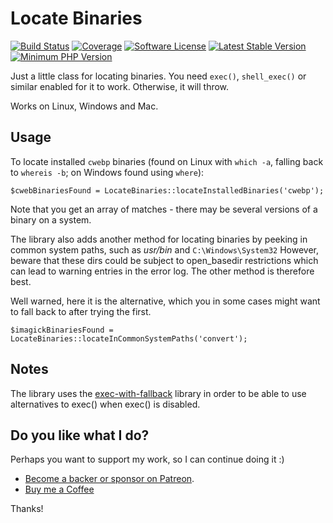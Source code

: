 # Locate Binaries

[![Build Status](https://github.com/rosell-dk/locate-binaries/workflows/build/badge.svg)](https://github.com/rosell-dk/locate-binaries/actions/workflows/php.yml)
[![Coverage](https://img.shields.io/endpoint?url=https://little-b.it/locate-binaries/code-coverage/coverage-badge.json)](http://little-b.it/locate-binaries/code-coverage/coverage/index.html)
[![Software License](https://img.shields.io/badge/license-MIT-418677.svg)](https://github.com/rosell-dk/locate-binary/blob/master/LICENSE)
[![Latest Stable Version](https://img.shields.io/packagist/v/rosell-dk/locate-binaries.svg)](https://packagist.org/packages/rosell-dk/locate-binaries)
[![Minimum PHP Version](https://img.shields.io/packagist/php-v/rosell-dk/locate-binaries)](https://php.net)

Just a little class for locating binaries.
You need `exec()`, `shell_exec()` or similar enabled for it to work. Otherwise, it will throw.

Works on Linux, Windows and Mac.

## Usage

To locate installed `cwebp` binaries (found on Linux with `which -a`, falling back to `whereis -b`; on Windows found using `where`):
```
$cwebBinariesFound = LocateBinaries::locateInstalledBinaries('cwebp');
```
Note that you get an array of matches - there may be several versions of a binary on a system.

The library also adds another method for locating binaries by peeking in common system paths, such as *usr/bin* and `C:\Windows\System32`
However, beware that these dirs could be subject to open_basedir restrictions which can lead to warning entries in the error log. The other method is therefore best.

Well warned, here it is the alternative, which you in some cases might want to fall back to after trying the first.
```
$imagickBinariesFound = LocateBinaries::locateInCommonSystemPaths('convert');
```

## Notes
The library uses the [exec-with-fallback](https://github.com/rosell-dk/exec-with-fallback) library in order to be able to use alternatives to exec() when exec() is disabled.

## Do you like what I do?
Perhaps you want to support my work, so I can continue doing it :)

- [Become a backer or sponsor on Patreon](https://www.patreon.com/rosell).
- [Buy me a Coffee](https://ko-fi.com/rosell)

Thanks!
